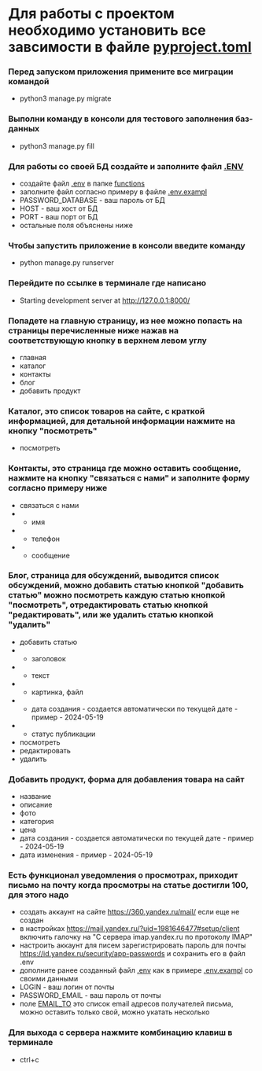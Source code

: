 # Для работы с проектом необходимо установить все завсимости в файле [pyproject.toml](pyproject.toml)


### Перед запуском приложения примените все миграции командой
- python3 manage.py migrate

### Выполни команду в консоли для тестового заполнения баз-данных
- python3 manage.py fill

### Для работы со своей БД создайте и заполните файл [.ENV]()
- создайте файл [.env]() в папке [functions](blog%2Ffunctions)
- заполните файл согласно примеру в файле [.env.exampl](.env.exampl)
- PASSWORD_DATABASE - ваш пароль от БД
- HOST - ваш хост от БД
- PORT - ваш порт от БД
- остальные поля объяснены ниже

### Чтобы запустить приложение в консоли введите команду
- python manage.py runserver

### Перейдите по ссылке в терминале где написано 
- Starting development server at http://127.0.0.1:8000/

### Попадете на главную страницу, из нее можно попасть на страницы перечисленные ниже нажав на соответствующую кнопку в верхнем левом углу
- главная
- каталог
- контакты
- блог
- добавить продукт

### Каталог, это список товаров на сайте, с краткой информацией, для детальной информации нажмите на кнопку "посмотреть"
- посмотреть

### Контакты, это страница где можно оставить сообщение, нажмите на кнопку "связаться с нами" и заполните форму согласно примеру ниже
- связаться с нами
- - имя
- - телефон
- - сообщение

### Блог, страница для обсуждений, выводится список обсуждений, можно добавить статью кнопкой "добавить статью" можно посмотреть каждую статью кнопкой "посмотреть", отредактировать статью кнопкой "редактировать", или же удалить статью кнопкой "удалить"
- добавить статью
- - заголовок
- - текст
- - картинка, файл
- - дата создания - создается автоматически по текущей дате - пример - 2024-05-19
- - статус публикации
- посмотреть
- редактировать
- удалить

### Добавить продукт, форма для добавления товара на сайт
- название
- описание
- фото
- категория
- цена
- дата создания - создается автоматически по текущей дате - пример - 2024-05-19
- дата изменения - пример - 2024-05-19

### Есть функционал уведомления о просмотрах, приходит письмо на почту когда просмотры на статье достигли 100, для этого надо
- создать аккаунт на сайте https://360.yandex.ru/mail/ если еще не создан
- в настройках https://mail.yandex.ru/?uid=1981646477#setup/client включить галочку на "С сервера imap.yandex.ru по протоколу IMAP"
- настроить аккаунт для писем зарегистрировать пароль для почты https://id.yandex.ru/security/app-passwords и сохранить его в файл .env
- дополните ранее созданный файл [.env](blog%2Ffunctions%2F.env) как в примере [.env.exampl](.env.exampl) со своими данными
- LOGIN - ваш логин от почты
- PASSWORD_EMAIL - ваш пароль от почты
- поле [EMAIL_TO]() это список email адресов получателей письма, можно оставить только свой, можно укатать несколько

### Для выхода с сервера нажмите комбинацию клавиш в терминале
- ctrl+c